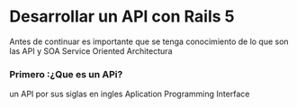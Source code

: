 # Desarrollar un API con Rails 5
Antes de continuar es importante que se tenga conocimiento de lo que son las API y SOA Service Oriented Architectura

### Primero :¿Que es un APi?
un API por sus siglas en ingles Aplication Programming Interface 
